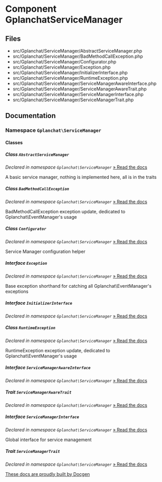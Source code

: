 Component GplanchatServiceManager
==========



## Files

* src/Gplanchat/ServiceManager/AbstractServiceManager.php
* src/Gplanchat/ServiceManager/BadMethodCallException.php
* src/Gplanchat/ServiceManager/Configurator.php
* src/Gplanchat/ServiceManager/Exception.php
* src/Gplanchat/ServiceManager/InitializerInterface.php
* src/Gplanchat/ServiceManager/RuntimeException.php
* src/Gplanchat/ServiceManager/ServiceManagerAwareInterface.php
* src/Gplanchat/ServiceManager/ServiceManagerAwareTrait.php
* src/Gplanchat/ServiceManager/ServiceManagerInterface.php
* src/Gplanchat/ServiceManager/ServiceManagerTrait.php


## Documentation

### Namespace `Gplanchat\ServiceManager`



#### Classes

##### Class `AbstractServiceManager`

_Declared in namespace `Gplanchat\ServiceManager`_ [» Read the docs](Gplanchat-ServiceManager.md#class-abstractservicemanager)

A basic service manager, nothing is implemented here, all is in the traits

##### Class `BadMethodCallException`

_Declared in namespace `Gplanchat\ServiceManager`_ [» Read the docs](Gplanchat-ServiceManager.md#class-badmethodcallexception)

BadMethodCallException exception update, dedicated to Gplanchat\EventManager's usage

##### Class `Configurator`

_Declared in namespace `Gplanchat\ServiceManager`_ [» Read the docs](Gplanchat-ServiceManager.md#class-configurator)

Service Manager configuration helper

##### Interface `Exception`

_Declared in namespace `Gplanchat\ServiceManager`_ [» Read the docs](Gplanchat-ServiceManager.md#interface-exception)

Base exception shorthand for catching all Gplanchat\EventManager's exceptions

##### Interface `InitializerInterface`

_Declared in namespace `Gplanchat\ServiceManager`_ [» Read the docs](Gplanchat-ServiceManager.md#interface-initializerinterface)



##### Class `RuntimeException`

_Declared in namespace `Gplanchat\ServiceManager`_ [» Read the docs](Gplanchat-ServiceManager.md#class-runtimeexception)

RuntimeException exception update, dedicated to Gplanchat\EventManager's usage

##### Interface `ServiceManagerAwareInterface`

_Declared in namespace `Gplanchat\ServiceManager`_ [» Read the docs](Gplanchat-ServiceManager.md#interface-servicemanagerawareinterface)



##### Trait `ServiceManagerAwareTrait`

_Declared in namespace `Gplanchat\ServiceManager`_ [» Read the docs](Gplanchat-ServiceManager.md#trait-servicemanagerawaretrait)



##### Interface `ServiceManagerInterface`

_Declared in namespace `Gplanchat\ServiceManager`_ [» Read the docs](Gplanchat-ServiceManager.md#interface-servicemanagerinterface)

Global interface for service management

##### Trait `ServiceManagerTrait`

_Declared in namespace `Gplanchat\ServiceManager`_ [» Read the docs](Gplanchat-ServiceManager.md#trait-servicemanagertrait)







[These docs are proudly built by Docgen](https://github.com/gplanchat/php-docgen)